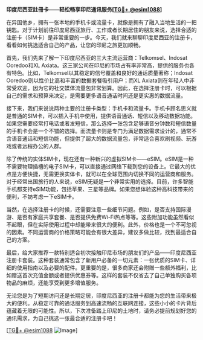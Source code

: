 **印度尼西亚註冊卡——轻松畅享印尼通讯服务[[TG💪+ @esim1088](https://t.me/s/esim1088)]**

在异国他乡，拥有一张本地的手机卡或流量卡，就像是拥有了融入当地生活的一把钥匙。对于计划前往印度尼西亚旅行、工作或者长期居住的朋友来说，选择合适的注册卡（SIM卡）是非常重要的一步。今天，我们就来聊聊印度尼西亚的注册卡，看看如何挑选适合自己的产品，让您的印尼之旅更加顺畅。

首先，我们先来了解一下印度尼西亚的三大主流运营商：Telkomsel、Indosat Ooredoo和XL Axiata。这三家公司在印尼的市场占有率非常高，提供的服务也各有特色。比如，Telkomsel以其稳定的信号覆盖和良好的通话质量著称；Indosat Ooredoo则以性价比高和丰富的数据套餐吸引用户；而XL Axiata则在年轻人中非常受欢迎，因为它的社交媒体流量包非常划算。因此，在选择注册卡时，可以根据自己的需求和预算来决定，是需要更多语音通话时间还是更实惠的数据流量。

接下来，我们来说说两种主要的注册卡类型：手机卡和流量卡。手机卡顾名思义就是普通的SIM卡，可以插入手机中使用，提供语音通话、短信以及移动数据功能。如果您需要经常打电话或者发短信，那么选择一张包含足够语音分钟数和短信数量的手机卡会是一个不错的选择。而流量卡则是专门为满足数据需求设计的，通常不含语音通话和短信功能，但提供了超大的数据流量包，非常适合喜欢刷视频、玩游戏或者远程办公的人群。

除了传统的实体SIM卡，现在还有一种新兴的虚拟SIM卡——eSIM。eSIM是一种不需要物理插槽的电子SIM卡，可以直接通过网络下载到您的设备上。它最大的优点是方便快捷，无需更换实体卡，就可以在全球范围内切换不同的运营商和服务。对于经常出国旅行的人来说，eSIM无疑是一个非常实用的选择。目前，许多智能手机都支持eSIM功能，包括苹果、三星等品牌。如果您想体验这种高科技带来的便利，不妨考虑一下eSIM卡。

当然，在选择注册卡的时候，还需要注意一些细节问题。例如，是否支持国际漫游、是否有家庭共享套餐、是否提供免费Wi-Fi热点等等。这些附加功能虽然看似不起眼，但在实际使用过程中却能带来很大的便利。此外，价格也是一个不可忽视的因素。不同运营商的价格策略可能会有很大差异，建议多做比较，找到最适合自己的方案。

最后，给大家推荐一款特别适合初次接触印尼市场的朋友们的产品——印度尼西亚注册卡套装。这种套装通常包含了新用户必备的一切元素：一张优质的SIM卡、详细的使用指南以及必要的配件。更重要的是，很多商家还会附赠一些额外福利，比如赠送首次充值金额或者提供优惠券等。这样的套装不仅省去了自己单独购买各项物品的麻烦，还能享受到更多增值服务。

无论您是为了短期访问还是长期定居，印度尼西亚的注册卡都能为您的生活带来极大的便利。从稳定可靠的通话服务到高速流畅的互联网连接，这些小小的卡片背后蕴藏着无限的可能性。所以，下次准备踏上印尼的土地时，请务必提前规划好您的通讯需求，为自己挑选一张最合适的注册卡吧！

[[TG💪+ @esim1088](https://t.me/s/esim1088) ![Image](https://i.postimg.cc/4NQfJmqS/Snipaste-2025-05-13-00-14-12.png)]